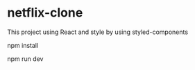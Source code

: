 # netflix-clone

This project using React and style by using styled-components

npm install

npm run dev

